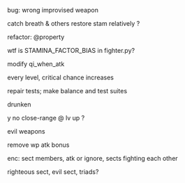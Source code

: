 bug: wrong improvised weapon 

catch breath & others restore stam relatively ?  

refactor: @property  

wtf is STAMINA_FACTOR_BIAS in fighter.py?  

modify qi_when_atk

every level, critical chance increases  

repair tests; make balance and test suites  

drunken  

y no close-range @ lv up ?  

evil weapons  

remove wp atk bonus  

enc: sect members, atk or ignore, sects fighting each other  

righteous sect, evil sect, triads?
